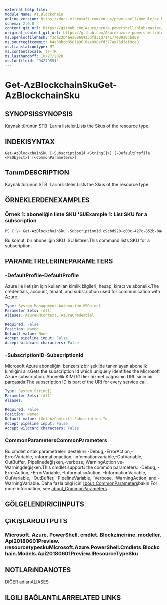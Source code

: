```yaml
---
external help file: ''
Module Name: Az.Blockchain
online version: https://docs.microsoft.com/en-us/powershell/module/az.blockchain/get-azblockchainsku
schema: 2.0.0
content_git_url: https://github.com/Azure/azure-powershell/blob/master/src/Blockchain/help/Get-AzBlockchainSku.md
original_content_git_url: https://github.com/Azure/azure-powershell/blob/master/src/Blockchain/help/Get-AzBlockchainSku.md
ms.openlocfilehash: f3da23b4ae30860013dfd31d714177e09a9cbd89
ms.sourcegitcommit: b4a38bcb0501a9016a4998efd377aa75d3ef9ce8
ms.translationtype: MT
ms.contentlocale: tr-TR
ms.lasthandoff: 10/27/2020
ms.locfileid: "94279551"
---
```

# <span data-ttu-id="d9f3a-101">Get-AzBlockchainSku</span><span class="sxs-lookup"><span data-stu-id="d9f3a-101">Get-AzBlockchainSku</span></span>

## <span data-ttu-id="d9f3a-102">SYNOPSIS</span><span class="sxs-lookup"><span data-stu-id="d9f3a-102">SYNOPSIS</span></span>
<span data-ttu-id="d9f3a-103">Kaynak türünün STB 'Larını listeler.</span><span class="sxs-lookup"><span data-stu-id="d9f3a-103">Lists the Skus of the resource type.</span></span>

## <span data-ttu-id="d9f3a-104">INDEKI</span><span class="sxs-lookup"><span data-stu-id="d9f3a-104">SYNTAX</span></span>

```
Get-AzBlockchainSku [-SubscriptionId <String[]>] [-DefaultProfile <PSObject>] [<CommonParameters>]
```

## <span data-ttu-id="d9f3a-105">Tanım</span><span class="sxs-lookup"><span data-stu-id="d9f3a-105">DESCRIPTION</span></span>
<span data-ttu-id="d9f3a-106">Kaynak türünün STB 'Larını listeler.</span><span class="sxs-lookup"><span data-stu-id="d9f3a-106">Lists the Skus of the resource type.</span></span>

## <span data-ttu-id="d9f3a-107">ÖRNEKLERDEN</span><span class="sxs-lookup"><span data-stu-id="d9f3a-107">EXAMPLES</span></span>

### <span data-ttu-id="d9f3a-108">Örnek 1: aboneliğin liste SKU 'SU</span><span class="sxs-lookup"><span data-stu-id="d9f3a-108">Example 1: List SKU for a subscription</span></span>
```powershell
PS C:\> Get-AzBlockchainSku -SubscriptionId c9cbd920-c00c-427c-852b-8aaf38badaeb

```

<span data-ttu-id="d9f3a-109">Bu komut, bir aboneliğin SKU 'SU listeler.</span><span class="sxs-lookup"><span data-stu-id="d9f3a-109">This command lists SKU for a subscription.</span></span>

## <span data-ttu-id="d9f3a-110">PARAMETRELERINE</span><span class="sxs-lookup"><span data-stu-id="d9f3a-110">PARAMETERS</span></span>

### <span data-ttu-id="d9f3a-111">-DefaultProfile</span><span class="sxs-lookup"><span data-stu-id="d9f3a-111">-DefaultProfile</span></span>
<span data-ttu-id="d9f3a-112">Azure ile iletişim için kullanılan kimlik bilgileri, hesap, kiracı ve abonelik.</span><span class="sxs-lookup"><span data-stu-id="d9f3a-112">The credentials, account, tenant, and subscription used for communication with Azure.</span></span>

```yaml
Type: System.Management.Automation.PSObject
Parameter Sets: (All)
Aliases: AzureRMContext, AzureCredential

Required: False
Position: Named
Default value: None
Accept pipeline input: False
Accept wildcard characters: False
```

### <span data-ttu-id="d9f3a-113">-SubscriptionID</span><span class="sxs-lookup"><span data-stu-id="d9f3a-113">-SubscriptionId</span></span>
<span data-ttu-id="d9f3a-114">Microsoft Azure aboneliğini benzersiz bir şekilde tanımlayan abonelik kimliğini alır.</span><span class="sxs-lookup"><span data-stu-id="d9f3a-114">Gets the subscription Id which uniquely identifies the Microsoft Azure subscription.</span></span>
<span data-ttu-id="d9f3a-115">Abonelik KIMLIĞI her hizmet çağrısının URI 'sinin bir parçasıdır.</span><span class="sxs-lookup"><span data-stu-id="d9f3a-115">The subscription ID is part of the URI for every service call.</span></span>

```yaml
Type: System.String[]
Parameter Sets: (All)
Aliases:

Required: False
Position: Named
Default value: (Get-AzContext).Subscription.Id
Accept pipeline input: False
Accept wildcard characters: False
```

### <span data-ttu-id="d9f3a-116">CommonParameters</span><span class="sxs-lookup"><span data-stu-id="d9f3a-116">CommonParameters</span></span>
<span data-ttu-id="d9f3a-117">Bu cmdlet ortak parametreleri destekler:-Debug,-ErrorAction,-ErrorVariable,-ınformationaction,-ınformationvariable,-OutVariable,-OutBuffer,-Pipelinedeğişken,-verbose,-WarningAction ve-Warningdeğişken.</span><span class="sxs-lookup"><span data-stu-id="d9f3a-117">This cmdlet supports the common parameters: -Debug, -ErrorAction, -ErrorVariable, -InformationAction, -InformationVariable, -OutVariable, -OutBuffer, -PipelineVariable, -Verbose, -WarningAction, and -WarningVariable.</span></span> <span data-ttu-id="d9f3a-118">Daha fazla bilgi için [about_CommonParameters](http://go.microsoft.com/fwlink/?LinkID=113216)bakın.</span><span class="sxs-lookup"><span data-stu-id="d9f3a-118">For more information, see [about_CommonParameters](http://go.microsoft.com/fwlink/?LinkID=113216).</span></span>

## <span data-ttu-id="d9f3a-119">GÖLGELENDIRICI</span><span class="sxs-lookup"><span data-stu-id="d9f3a-119">INPUTS</span></span>

## <span data-ttu-id="d9f3a-120">ÇıKıŞLAR</span><span class="sxs-lookup"><span data-stu-id="d9f3a-120">OUTPUTS</span></span>

### <span data-ttu-id="d9f3a-121">Microsoft. Azure. PowerShell. cmdlet. Blockzincirine. modeller. Api20180601Preview. ıresourcetypesku</span><span class="sxs-lookup"><span data-stu-id="d9f3a-121">Microsoft.Azure.PowerShell.Cmdlets.Blockchain.Models.Api20180601Preview.IResourceTypeSku</span></span>

## <span data-ttu-id="d9f3a-122">NOTLARıNDA</span><span class="sxs-lookup"><span data-stu-id="d9f3a-122">NOTES</span></span>

<span data-ttu-id="d9f3a-123">DIĞER adları</span><span class="sxs-lookup"><span data-stu-id="d9f3a-123">ALIASES</span></span>

## <span data-ttu-id="d9f3a-124">ILGILI BAĞLANTıLAR</span><span class="sxs-lookup"><span data-stu-id="d9f3a-124">RELATED LINKS</span></span>

